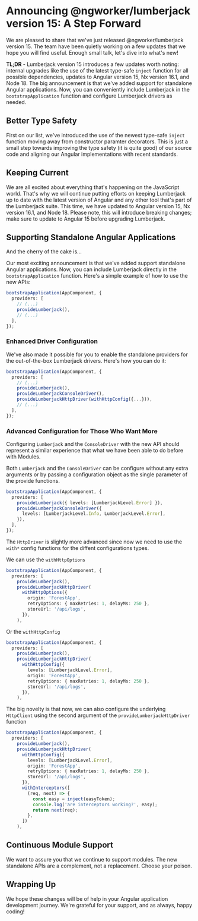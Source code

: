 # Announcing @ngworker/lumberjack version 15: A Step Forward

We are pleased to share that we've just released @ngworker/lumberjack version 15. The team have been quietly working on a few updates that we hope you will find useful. Enough small talk, let's dive into what's new!

**TL;DR** - Lumberjack version 15 introduces a few updates worth noting: internal upgrades like the use of the latest type-safe `inject` function for all possible dependencies, updates to Angular version 15, Nx version 16.1, and Node 18. The big announcement is that we've added support for standalone Angular applications. Now, you can conveniently include Lumberjack in the `bootstrapApplication` function and configure Lumberjack drivers as needed.

## Better Type Safety

First on our list, we've introduced the use of the newest type-safe `inject` function moving away from constructor paramter decorators. This is just a small step towards improving the type safety (it is quite good) of our source code and aligning our Angular implementations with recent standards.

## Keeping Current

We are all excited about everything that's happening on the JavaScript world. That's why we will continue putting efforts on keeping Lumberjack up to date with the latest version of Angular and any other tool that's part of the Lumberjack suite. This time, we have updated to Angular version 15, Nx version 16.1, and Node 18. Please note, this will introduce breaking changes; make sure to update to Angular 15 before upgrading Lumberjack.

## Supporting Standalone Angular Applications

And the cherry of the cake is...

Our most exciting announcement is that we've added support standalone Angular applications. Now, you can include Lumberjack directly in the `bootstrapApplication` function. Here's a simple example of how to use the new APIs:

```ts
bootstrapApplication(AppComponent, {
  providers: [
    // (...)
    provideLumberjack(),
    // (...)
  ],
});
```

### Enhanced Driver Configuration

We've also made it possible for you to enable the standalone providers for the out-of-the-box Lumberjack drivers. Here's how you can do it:

```ts
bootstrapApplication(AppComponent, {
  providers: [
    // (...)
    provideLumberjack(),
    provideLumberjackConsoleDriver(),
    provideLumberjackHttpDriver(withHttpConfig({...})),
    // (...)
  ],
});
```

### Advanced Configuration for Those Who Want More

Configuring `Lumberjack` and the `ConsoleDriver` with the new API should represent a similar experience that what we have been able to do before with Modules.

Both `Lumberjack` and the `ConsoleDriver` can be configure without any extra arguments or by passing a configuration object as the single parameter of the provide functions.

```ts
bootstrapApplication(AppComponent, {
  providers: [
    provideLumberjack({ levels: [LumberjackLevel.Error] }),
    provideLumberjackConsoleDriver({
      levels: [LumberjackLevel.Info, LumberjackLevel.Error],
    }),
  ],
});
```

The `HttpDriver` is slightly more advanced since now we need to use the `with*` config functions for the diffent configurations types.

We can use the `withHttpOptions`

```ts
bootstrapApplication(AppComponent, {
  providers: [
    provideLumberjack(),
    provideLumberjackHttpDriver(
      withHttpOptions({
        origin: 'ForestApp',
        retryOptions: { maxRetries: 1, delayMs: 250 },
        storeUrl: '/api/logs',
      }),
    ),
```

Or the `withHttpConfig`

```ts
bootstrapApplication(AppComponent, {
  providers: [
    provideLumberjack(),
    provideLumberjackHttpDriver(
      withHttpConfig({
        levels: [LumberjackLevel.Error],
        origin: 'ForestApp',
        retryOptions: { maxRetries: 1, delayMs: 250 },
        storeUrl: '/api/logs',
      }),
    ),
```

The big novelty is that now, we can also configure the underlying `HttpClient` using the second argument of the `provideLumberjackHttpDriver` function

```ts
bootstrapApplication(AppComponent, {
  providers: [
    provideLumberjack(),
    provideLumberjackHttpDriver(
      withHttpConfig({
        levels: [LumberjackLevel.Error],
        origin: 'ForestApp',
        retryOptions: { maxRetries: 1, delayMs: 250 },
        storeUrl: '/api/logs',
      }),
      withInterceptors([
        (req, next) => {
          const easy = inject(easyToken);
          console.log('are interceptors working?', easy);
          return next(req);
        },
      ])
    ),
```

## Continuous Module Support

We want to assure you that we continue to support modules. The new standalone APIs are a complement, not a replacement. Choose your poison.

## Wrapping Up

We hope these changes will be of help in your Angular application development journey. We're grateful for your support, and as always, happy coding!
